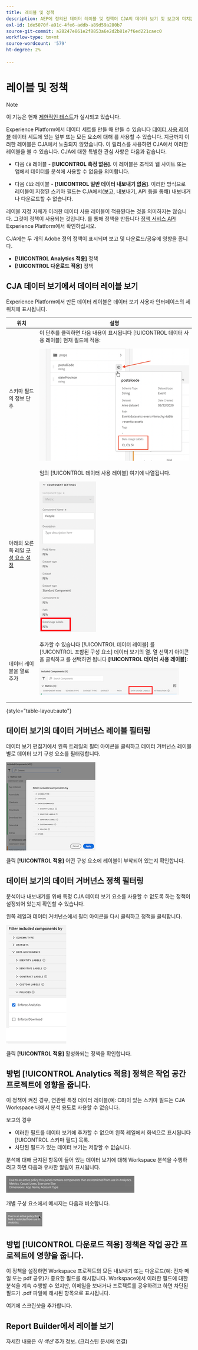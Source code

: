 ```yaml
---
title: 레이블 및 정책
description: AEP에 정의된 데이터 레이블 및 정책이 CJA의 데이터 보기 및 보고에 미치는 영향을 알아봅니다.
exl-id: 1de5070f-a91c-4fe6-addb-a89d59a280b7
source-git-commit: a28247e861e2f8853a6e2d2b81e7f6ed221caec0
workflow-type: tm+mt
source-wordcount: '579'
ht-degree: 2%

---
```


# 레이블 및 정책

>[!NOTE]
>
>이 기능은 현재 [제한적인 테스트](/help/release-notes/releases.md)가 실시되고 있습니다.

Experience Platform에서 데이터 세트를 만들 때 만들 수 있습니다 [데이터 사용 레이블](https://experienceleague.adobe.com/docs/experience-platform/data-governance/labels/reference.html?lang=en) 데이터 세트에 있는 일부 또는 모든 요소에 대해 를 사용할 수 있습니다. 지금까지 이러한 레이블은 CJA에서 노출되지 않았습니다. 이 릴리스를 사용하면 CJA에서 이러한 레이블을 볼 수 있습니다. CJA에 대한 특별한 관심 사항은 다음과 같습니다.

* 다음 `C8` 레이블 - **[!UICONTROL 측정 없음]**. 이 레이블은 조직의 웹 사이트 또는 앱에서 데이터를 분석에 사용할 수 없음을 의미합니다.

* 다음 `C12` 레이블 - **[!UICONTROL 일반 데이터 내보내기 없음]**. 이러한 방식으로 레이블이 지정된 스키마 필드는 CJA에서(보고, 내보내기, API 등을 통해) 내보내거나 다운로드할 수 없습니다.

레이블 지정 자체가 이러한 데이터 사용 레이블이 적용된다는 것을 의미하지는 않습니다. 그것이 정책이 사용되는 것입니다. 를 통해 정책을 만듭니다 [정책 서비스 API](https://experienceleague.adobe.com/docs/experience-platform/data-governance/api/overview.html?lang=en) Experience Platform에서 확인하십시오.

CJA에는 두 개의 Adobe 정의 정책이 표시되며 보고 및 다운로드/공유에 영향을 줍니다.

* **[!UICONTROL Analytics 적용]** 정책
* **[!UICONTROL 다운로드 적용]** 정책

## CJA 데이터 보기에서 데이터 레이블 보기

Experience Platform에서 만든 데이터 레이블은 데이터 보기 사용자 인터페이스의 세 위치에 표시됩니다.

| 위치 | 설명 |
| --- | --- |
| 스키마 필드의 정보 단추 | 이 단추를 클릭하면 다음 내용이 표시됩니다 [!UICONTROL 데이터 사용 레이블] 현재 필드에 적용:<p>![](assets/data-label-left.png) |
| 아래의 오른쪽 레일 [구성 요소 설정](/help/data-views/component-settings/overview.md) | 임의 [!UICONTROL 데이터 사용 레이블] 여기에 나열됩니다.<p>![](assets/data-label-right.png) |
| 데이터 레이블을 열로 추가 | 추가할 수 있습니다 [!UICONTROL 데이터 레이블] 를 [!UICONTROL 포함된 구성 요소] 데이터 보기의 열. 열 선택기 아이콘을 클릭하고 를 선택하면 됩니다 **[!UICONTROL 데이터 사용 레이블]**:<p>![](assets/data-label-column.png) |

{style=&quot;table-layout:auto&quot;}

## 데이터 보기의 데이터 거버넌스 레이블 필터링

데이터 보기 편집기에서 왼쪽 트레일의 필터 아이콘을 클릭하고 데이터 거버넌스 레이블별로 데이터 보기 구성 요소를 필터링합니다.

![](assets/filter-labels.png)

클릭 **[!UICONTROL 적용]** 어떤 구성 요소에 레이블이 부착되어 있는지 확인합니다.

## 데이터 보기의 데이터 거버넌스 정책 필터링

분석이나 내보내기를 위해 특정 CJA 데이터 보기 요소를 사용할 수 없도록 하는 정책이 설정되어 있는지 확인할 수 있습니다.

왼쪽 레일과 데이터 거버넌스에서 필터 아이콘을 다시 클릭하고 정책을 클릭합니다.

![](assets/filter-policies.png)

클릭 **[!UICONTROL 적용]** 활성화되는 정책을 확인합니다.

## 방법 [!UICONTROL Analytics 적용] 정책은 작업 공간 프로젝트에 영향을 줍니다.

이 정책이 켜진 경우, 연관된 특정 데이터 레이블(예: C8)이 있는 스키마 필드는 CJA Workspace 내에서 분석 용도로 사용할 수 없습니다.

보고의 경우

* 이러한 필드를 데이터 보기에 추가할 수 없으며 왼쪽 레일에서 회색으로 표시됩니다 [!UICONTROL 스키마 필드] 목록.
* 차단된 필드가 있는 데이터 보기는 저장할 수 없습니다.

분석에 대해 금지된 항목이 들어 있는 데이터 보기에 대해 Workspace 분석을 수행하려고 하면 다음과 유사한 알림이 표시됩니다.

![](assets/policy-enforce.png)

개별 구성 요소에서 메시지는 다음과 비슷합니다.

![](assets/policy-enforce2.png)

## 방법 [!UICONTROL 다운로드 적용] 정책은 작업 공간 프로젝트에 영향을 줍니다.

이 정책을 설정하면 Workspace 프로젝트의 모든 내보내기 또는 다운로드(예: 전자 메일 또는 pdf 공유)가 중요한 필드를 해시합니다. Workspace에서 이러한 필드에 대한 분석을 계속 수행할 수 있지만, 이메일을 보내거나 프로젝트를 공유하려고 하면 차단된 필드가 .pdf 파일에 해시된 항목으로 표시됩니다.

여기에 스크린샷을 추가합니다.

## Report Builder에서 레이블 보기

자세한 내용은 _이 섹션_ 추가 정보. (크리스틴 문서에 연결)
